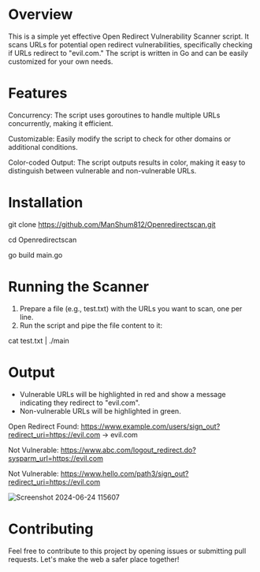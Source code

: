 # Overview
This is a simple yet effective Open Redirect Vulnerability Scanner script. It scans URLs for potential open redirect vulnerabilities, specifically checking if URLs redirect to "evil.com." The script is written in Go and can be easily customized for your own needs.

# Features
Concurrency: The script uses goroutines to handle multiple URLs concurrently, making it efficient.

Customizable: Easily modify the script to check for other domains or additional conditions.

Color-coded Output: The script outputs results in color, making it easy to distinguish between vulnerable and non-vulnerable URLs.

# Installation

git clone https://github.com/ManShum812/Openredirectscan.git

cd Openredirectscan

go build main.go

# Running the Scanner
1. Prepare a file (e.g., test.txt) with the URLs you want to scan, one per line.
3. Run the script and pipe the file content to it:

cat test.txt | ./main

# Output
- Vulnerable URLs will be highlighted in red and show a message indicating they redirect to "evil.com".
- Non-vulnerable URLs will be highlighted in green.

Open Redirect Found: https://www.example.com/users/sign_out?redirect_uri=https://evil.com -> evil.com

Not Vulnerable: https://www.abc.com/logout_redirect.do?sysparm_url=https://evil.com

Not Vulnerable: https://www.hello.com/path3/sign_out?redirect_uri=https://evil.com

![Screenshot 2024-06-24 115607](https://github.com/ManShum812/Openredirectscan/assets/43279996/cdbf258e-9174-4738-98bc-c770048d4714)


# Contributing
Feel free to contribute to this project by opening issues or submitting pull requests. Let's make the web a safer place together!
